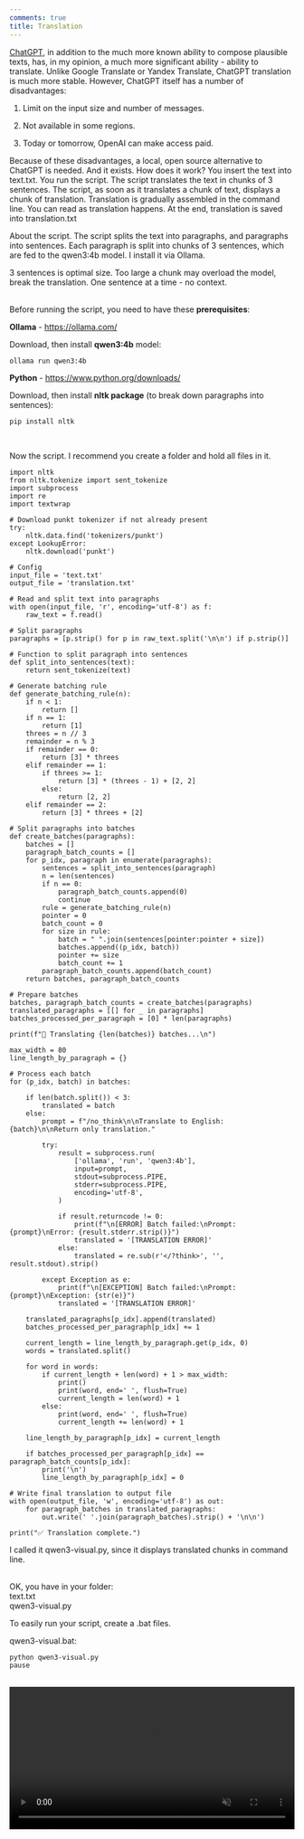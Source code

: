 ```yaml
---
comments: true
title: Translation
---
```


[ChatGPT](/ru/chatgpt), in addition to the much more known ability to compose plausible texts, has, in my opinion, a much more significant ability - ability to translate. Unlike Google Translate or Yandex Translate, ChatGPT translation is much more stable. However, ChatGPT itself has a number of disadvantages:

1) Limit on the input size and number of messages.

2) Not available in some regions.

3) Today or tomorrow, OpenAI can make access paid.

Because of these disadvantages, a local, open source alternative to ChatGPT is needed. And it exists. How does it work? You insert the text into text.txt. You run the script. The script translates the text in chunks of 3 sentences. The script, as soon as it translates a chunk of text, displays a chunk of translation. Translation is gradually assembled in the command line. You can read as translation happens. At the end, translation is saved into translation.txt

About the script. The script splits the text into paragraphs, and paragraphs into sentences. Each paragraph is split into chunks of 3 sentences, which are fed to the qwen3:4b model. I install it via Ollama.

3 sentences is optimal size. Too large a chunk may overload the model, break the translation. One sentence at a time - no context.
<br><br>

Before running the script, you need to have these **prerequisites**:

**Ollama** - <https://ollama.com/>

Download, then install **qwen3:4b** model:

```
ollama run qwen3:4b
```

**Python** - <https://www.python.org/downloads/>

Download, then install **nltk package** (to break down paragraphs into sentences):

```
pip install nltk
```
<br>

Now the script. I recommend you create a folder and hold all files in it.

```
import nltk
from nltk.tokenize import sent_tokenize
import subprocess
import re
import textwrap

# Download punkt tokenizer if not already present
try:
    nltk.data.find('tokenizers/punkt')
except LookupError:
    nltk.download('punkt')

# Config
input_file = 'text.txt'
output_file = 'translation.txt'

# Read and split text into paragraphs
with open(input_file, 'r', encoding='utf-8') as f:
    raw_text = f.read()

# Split paragraphs
paragraphs = [p.strip() for p in raw_text.split('\n\n') if p.strip()]

# Function to split paragraph into sentences
def split_into_sentences(text):
    return sent_tokenize(text)

# Generate batching rule
def generate_batching_rule(n):
    if n < 1:
        return []
    if n == 1:
        return [1]
    threes = n // 3
    remainder = n % 3
    if remainder == 0:
        return [3] * threes
    elif remainder == 1:
        if threes >= 1:
            return [3] * (threes - 1) + [2, 2]
        else:
            return [2, 2]
    elif remainder == 2:
        return [3] * threes + [2]

# Split paragraphs into batches
def create_batches(paragraphs):
    batches = []
    paragraph_batch_counts = []
    for p_idx, paragraph in enumerate(paragraphs):
        sentences = split_into_sentences(paragraph)
        n = len(sentences)
        if n == 0:
            paragraph_batch_counts.append(0)
            continue
        rule = generate_batching_rule(n)
        pointer = 0
        batch_count = 0
        for size in rule:
            batch = " ".join(sentences[pointer:pointer + size])
            batches.append((p_idx, batch))
            pointer += size
            batch_count += 1
        paragraph_batch_counts.append(batch_count)
    return batches, paragraph_batch_counts

# Prepare batches
batches, paragraph_batch_counts = create_batches(paragraphs)
translated_paragraphs = [[] for _ in paragraphs]
batches_processed_per_paragraph = [0] * len(paragraphs)

print(f"🔄 Translating {len(batches)} batches...\n")

max_width = 80
line_length_by_paragraph = {}

# Process each batch
for (p_idx, batch) in batches:
    
    if len(batch.split()) < 3:
        translated = batch
    else:
        prompt = f"/no_think\n\nTranslate to English: {batch}\n\nReturn only translation."

        try:
            result = subprocess.run(
                ['ollama', 'run', 'qwen3:4b'],
                input=prompt,
                stdout=subprocess.PIPE,
                stderr=subprocess.PIPE,
                encoding='utf-8',
            )

            if result.returncode != 0:
                print(f"\n[ERROR] Batch failed:\nPrompt: {prompt}\nError: {result.stderr.strip()}")
                translated = '[TRANSLATION ERROR]'
            else:
                translated = re.sub(r'</?think>', '', result.stdout).strip()

        except Exception as e:
            print(f"\n[EXCEPTION] Batch failed:\nPrompt: {prompt}\nException: {str(e)}")
            translated = '[TRANSLATION ERROR]'

    translated_paragraphs[p_idx].append(translated)
    batches_processed_per_paragraph[p_idx] += 1

    current_length = line_length_by_paragraph.get(p_idx, 0)
    words = translated.split()

    for word in words:
        if current_length + len(word) + 1 > max_width:
            print()
            print(word, end=' ', flush=True)
            current_length = len(word) + 1
        else:
            print(word, end=' ', flush=True)
            current_length += len(word) + 1

    line_length_by_paragraph[p_idx] = current_length

    if batches_processed_per_paragraph[p_idx] == paragraph_batch_counts[p_idx]:
        print('\n')
        line_length_by_paragraph[p_idx] = 0

# Write final translation to output file
with open(output_file, 'w', encoding='utf-8') as out:
    for paragraph_batches in translated_paragraphs:
        out.write(' '.join(paragraph_batches).strip() + '\n\n')

print("✅ Translation complete.")
```

I called it qwen3-visual.py, since it displays translated chunks in command line.
<br><br>

OK, you have in your folder:<br>
text.txt<br>
qwen3-visual.py

To easily run your script, create a .bat files.

qwen3-visual.bat:

```
python qwen3-visual.py
pause
```
<br>

<video width="100%" preload="auto" muted controls>
    <source src="/files/qwen3.mp4" type="video/mp4">
</video>